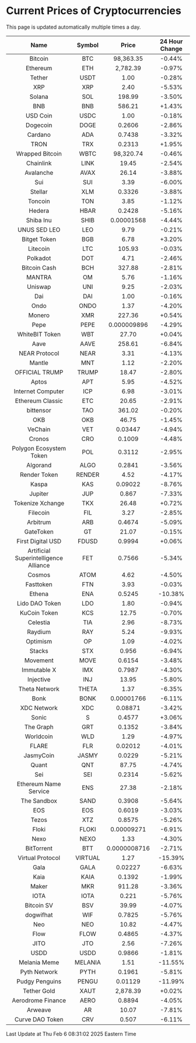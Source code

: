 # Current Prices of Cryptocurrencies
This page is updated automatically multiple times a day.

| Name | Symbol | Price | 24 Hour Change |
| :---: |:---:| :---: | :---: |
| Bitcoin | BTC | 98,363.35 | -0.44% |
| Ethereum | ETH | 2,782.39 | -0.97% |
| Tether | USDT | 1.00 | -0.28% |
| XRP | XRP | 2.40 | -5.53% |
| Solana | SOL | 198.99 | -3.50% |
| BNB | BNB | 586.21 | +1.43% |
| USD Coin | USDC | 1.00 | -0.18% |
| Dogecoin | DOGE | 0.2606 | -2.86% |
| Cardano | ADA | 0.7438 | -3.32% |
| TRON | TRX | 0.2313 | +1.95% |
| Wrapped Bitcoin | WBTC | 98,320.74 | -0.46% |
| Chainlink | LINK | 19.45 | -2.54% |
| Avalanche | AVAX | 26.14 | -3.88% |
| Sui | SUI | 3.39 | -6.00% |
| Stellar | XLM | 0.3326 | -3.88% |
| Toncoin | TON | 3.85 | -1.12% |
| Hedera | HBAR | 0.2428 | -5.16% |
| Shiba Inu | SHIB | 0.00001568 | -4.44% |
| UNUS SED LEO | LEO | 9.79 | -0.21% |
| Bitget Token | BGB | 6.78 | +3.20% |
| Litecoin | LTC | 105.93 | -0.03% |
| Polkadot | DOT | 4.71 | -2.46% |
| Bitcoin Cash | BCH | 327.88 | -2.81% |
| MANTRA | OM | 5.76 | -1.16% |
| Uniswap | UNI | 9.25 | -2.03% |
| Dai | DAI | 1.00 | -0.16% |
| Ondo | ONDO | 1.37 | -4.20% |
| Monero | XMR | 227.36 | +0.54% |
| Pepe | PEPE | 0.000009896 | -4.29% |
| WhiteBIT Token | WBT | 27.70 | +0.04% |
| Aave | AAVE | 258.61 | -6.84% |
| NEAR Protocol | NEAR | 3.31 | -4.13% |
| Mantle | MNT | 1.12 | -2.20% |
| OFFICIAL TRUMP | TRUMP | 18.47 | -2.80% |
| Aptos | APT | 5.95 | -4.52% |
| Internet Computer | ICP | 6.98 | -3.01% |
| Ethereum Classic | ETC | 20.65 | -2.91% |
| bittensor | TAO | 361.02 | -0.20% |
| OKB | OKB | 46.75 | -1.45% |
| VeChain | VET | 0.03447 | -4.94% |
| Cronos | CRO | 0.1009 | -4.48% |
| Polygon Ecosystem Token | POL | 0.3112 | -2.95% |
| Algorand | ALGO | 0.2841 | -3.56% |
| Render Token | RENDER | 4.52 | -4.17% |
| Kaspa | KAS | 0.09022 | -8.76% |
| Jupiter | JUP | 0.867 | -7.33% |
| Tokenize Xchange | TKX | 26.48 | +0.72% |
| Filecoin | FIL | 3.27 | -2.85% |
| Arbitrum | ARB | 0.4674 | -5.09% |
| GateToken | GT | 21.07 | -0.15% |
| First Digital USD | FDUSD | 0.9994 | +0.06% |
| Artificial Superintelligence Alliance | FET | 0.7566 | -5.34% |
| Cosmos | ATOM | 4.62 | -4.50% |
| Fasttoken | FTN | 3.93 | -0.03% |
| Ethena | ENA | 0.5245 | -10.38% |
| Lido DAO Token | LDO | 1.80 | -0.94% |
| KuCoin Token | KCS | 12.75 | -0.70% |
| Celestia | TIA | 2.96 | -8.73% |
| Raydium | RAY | 5.24 | -9.93% |
| Optimism | OP | 1.09 | -4.02% |
| Stacks | STX | 0.956 | -6.94% |
| Movement | MOVE | 0.6154 | -3.48% |
| Immutable X | IMX | 0.7987 | -4.30% |
| Injective | INJ | 13.95 | -5.80% |
| Theta Network | THETA | 1.37 | -6.35% |
| Bonk | BONK | 0.00001766 | -6.11% |
| XDC Network | XDC | 0.08871 | -3.42% |
| Sonic | S | 0.4577 | +3.06% |
| The Graph | GRT | 0.1352 | -3.84% |
| Worldcoin | WLD | 1.29 | -4.97% |
| FLARE | FLR | 0.02012 | -4.01% |
| JasmyCoin | JASMY | 0.0229 | -5.21% |
| Quant | QNT | 87.75 | -4.74% |
| Sei | SEI | 0.2314 | -5.62% |
| Ethereum Name Service | ENS | 27.38 | -2.18% |
| The Sandbox | SAND | 0.3908 | -5.64% |
| EOS | EOS | 0.6019 | -3.03% |
| Tezos | XTZ | 0.8575 | -5.26% |
| Floki | FLOKI | 0.00009271 | -6.91% |
| Nexo | NEXO | 1.33 | -4.30% |
| BitTorrent | BTT | 0.0000008716 | -2.71% |
| Virtual Protocol | VIRTUAL | 1.27 | -15.39% |
| Gala | GALA | 0.02227 | -6.63% |
| Kaia | KAIA | 0.1392 | -1.99% |
| Maker | MKR | 911.28 | -3.36% |
| IOTA | IOTA | 0.221 | -5.76% |
| Bitcoin SV | BSV | 39.99 | -4.07% |
| dogwifhat | WIF | 0.7825 | -5.76% |
| Neo | NEO | 10.82 | -4.47% |
| Flow | FLOW | 0.4865 | -4.37% |
| JITO | JTO | 2.56 | -7.26% |
| USDD | USDD | 0.9866 | -1.81% |
| Melania Meme | MELANIA | 1.51 | -11.55% |
| Pyth Network | PYTH | 0.1961 | -5.81% |
| Pudgy Penguins | PENGU | 0.01129 | -11.99% |
| Tether Gold | XAUT | 2,878.39 | +0.02% |
| Aerodrome Finance | AERO | 0.8894 | -4.05% |
| Arweave | AR | 10.07 | -7.81% |
| Curve DAO Token | CRV | 0.507 | -6.11% |

Last Update at Thu Feb  6 08:31:02 2025 Eastern Time